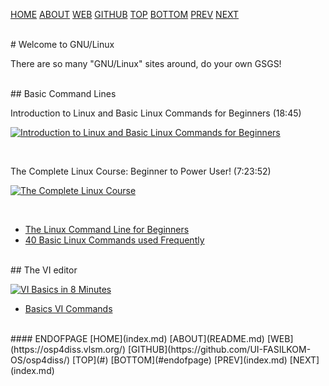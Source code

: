---
---

[HOME](index.md)
[ABOUT](README.md)
[WEB](https://osp4diss.vlsm.org/)
[GITHUB](https://github.com/UI-FASILKOM-OS/osp4diss/)
[TOP](#)
[BOTTOM](#endofpage)
[PREV](index.md)
[NEXT](index.md)

<br>
# Welcome to GNU/Linux

There are so many "GNU/Linux" sites around, do your own GSGS! 

<br>
## Basic Command Lines

Introduction to Linux and Basic Linux Commands for Beginners (18:45)<br>

[![Introduction to Linux and Basic Linux Commands for Beginners](https://img.youtube.com/vi/IVquJh3DXUA/0.jpg)](https://www.youtube.com/watch?v=IVquJh3DXUA)

<br>

The Complete Linux Course: Beginner to Power User! (7:23:52)<br>

[![The Complete Linux Course](https://img.youtube.com/vi/wBp0Rb-ZJak/0.jpg)](https://www.youtube.com/watch?v=wBp0Rb-ZJak)

<br>

* [The Linux Command Line for Beginners](https://ubuntu.com/tutorials/command-line-for-beginners)
* [40 Basic Linux Commands used Frequently](https://linoxide.com/linux-command/essential-linux-basic-commands/)

<br>
## The VI editor

[![VI Basics in 8 Minutes](https://img.youtube.com/vi/ggSyF1SVFr4/0.jpg)](https://www.youtube.com/watch?v=ggSyF1SVFr4)

* [Basics VI Commands](https://www.cs.colostate.edu/helpdocs/vi.html)

<br>
#### ENDOFPAGE
[HOME](index.md)
[ABOUT](README.md)
[WEB](https://osp4diss.vlsm.org/)
[GITHUB](https://github.com/UI-FASILKOM-OS/osp4diss/)
[TOP](#)
[BOTTOM](#endofpage)
[PREV](index.md)
[NEXT](index.md)
<br>

